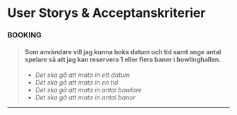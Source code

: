 # User Storys & Acceptanskriterier

### BOOKING
> #### Som användare vill jag kunna boka datum och tid samt ange antal spelare så att jag kan reservera 1 eller flera baner i bowlinghallen.
> - *Det ska gå att mata in ett datum*
> - *Det ska gå att mata in en tid*
> - *Det ska gå att mata in antal bowlare*
> - *Det ska gå att mata in antal banor*
---

